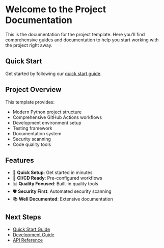 # Welcome to the Project Documentation

This is the documentation for the project template. Here you'll find comprehensive guides and documentation to help you start working with the project right away.

## Quick Start

Get started by following our [quick start guide](guides/quickstart.md).

## Project Overview

This template provides:

- Modern Python project structure
- Comprehensive GitHub Actions workflows
- Development environment setup
- Testing framework
- Documentation system
- Security scanning
- Code quality tools

## Features

- 🚀 **Quick Setup**: Get started in minutes
- 🔄 **CI/CD Ready**: Pre-configured workflows
- 📊 **Quality Focused**: Built-in quality tools
- 🛡️ **Security First**: Automated security scanning
- 📚 **Well Documented**: Extensive documentation

## Next Steps

- [Quick Start Guide](guides/quickstart.md)
- [Development Guide](development/guide.md)
- [API Reference](api/reference.md)